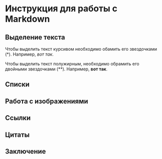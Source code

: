 # Инструкция для работы с Markdown

## Выделение текста

Чтобы выделить текст курсивом необходимо обамить его звездочками (*). Например, *вот так*.

Чтобы выделить текст полужирным, необходимо обрамить его двойными звездочками (**). Например, **вот так**.

## Списки

## Работа с изображениями

## Ссылки

## Цитаты

## Заключение